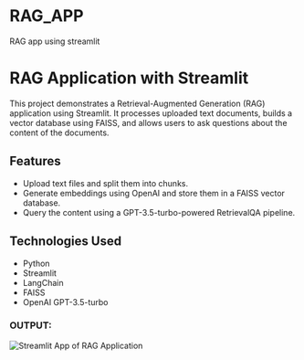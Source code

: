 # RAG_APP
RAG app using streamlit 

# RAG Application with Streamlit

This project demonstrates a Retrieval-Augmented Generation (RAG) application using Streamlit. It processes uploaded text documents, builds a vector database using FAISS, and allows users to ask questions about the content of the documents.

## Features
- Upload text files and split them into chunks.
- Generate embeddings using OpenAI and store them in a FAISS vector database.
- Query the content using a GPT-3.5-turbo-powered RetrievalQA pipeline.

## Technologies Used
- Python
- Streamlit
- LangChain
- FAISS
- OpenAI GPT-3.5-turbo

### OUTPUT:
![Streamlit App of RAG Application](https://github.com/user/repo-name/raw/branch-name/images/image-name.jpg)
